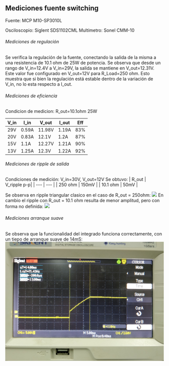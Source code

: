 ﻿## Mediciones fuente switching

Fuente: MCP M10-SP3010L

Osciloscopio: Siglent SDS1102CML
Multímetro: Sonel CMM-10

###### Mediciones de regulación
Se verifica la regulación de la fuente, conectando la salida de la misma a una resistencia de 10.1 ohm de 25W de potencia. Se observa que desde un rango de V_in=12.4V a V_in=29V, la salida se mantiene en V_out=12.31V. Este valor fue configurado en V_out=12V para R_Load=250 ohm. Esto muestra que si bien la regulación está estable dentro de la variación de V_in, no lo esta respecto a I_out.

###### Mediciones de eficiencia

Condicion de medicion: R_out=10.1ohm 25W


| V_in | I_in | V_out | I_out | Eff |
| --- | --- | --- | --- | --- |
| 29V | 0.59A | 11.98V | 1.19A | 83% |
| 20V | 0.83A | 12.1V  | 1.2A  | 87% |
| 15V | 1.1A  | 12.27V | 1.21A | 90% |
| 13V | 1.25A | 12.3V  | 1.22A | 92% |


###### Mediciones de ripple de salida

Condiciones de medición:
V_in=30V, V_out=12V
Se obtuvo:
| R_out | V_ripple p-p|
| --- | --- |
| 250 ohm | 150mV | 
| 10.1 ohm | 50mV |

Se observa en ripple triangular clasico en el caso de R_out = 250ohm:
![](./fotos_mediciones_15_7_19/ripple_250.jpg)
En cambio el ripple con R_out = 10.1 ohm resulta de menor amplitud, pero con forma no definida:
![](h./fotos_mediciones_15_7_19/ripple_10.jpg)

###### Mediciones arranque suave

Se observa que la funcionalidad del integrado funciona correctamente, con un tiepo de arranque suave de 14mS:
![](./fotos_mediciones_15_7_19/time_ss.jpg)
